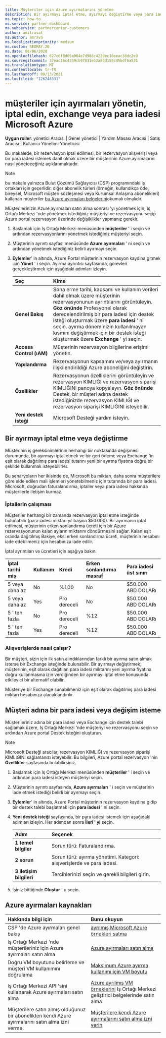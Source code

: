 ```yaml
---
title: Müşteriler için Azure ayırmalarını yönetme
description: Bir ayırmayı iptal etme, ayırmayı değiştirme veya para iadesi isteme dahil olmak üzere bir müşterinin Azure ayırmalarını yönetmeyi öğrenin.
ms.topic: how-to
ms.service: partner-dashboard
ms.subservice: partnercenter-customers
author: amitravat
ms.author: amrava
ms.localizationpriority: medium
ms.custom: SEOMAY.20
ms.date: 08/06/2020
ms.openlocfilehash: 627c6f8d09a904e7d988c4229ec10eeac38dc2e9
ms.sourcegitcommit: 37eac16c4339cb97831eb2a86d156c45bdf6a531
ms.translationtype: MT
ms.contentlocale: tr-TR
ms.lasthandoff: 09/13/2021
ms.locfileid: "126248331"
---
```

# <a name="manage-cancel-exchange-or-refund-microsoft-azure-reservations-for-customers"></a>müşteriler için ayırmaları yönetin, iptal edin, exchange veya para iadesi Microsoft Azure

**Uygun roller**: yönetici Aracısı | Genel yönetici | Yardım Masası Aracısı | Satış Aracısı | Kullanıcı Yönetimi Yöneticisi

Bu makalede, bir rezervasyon iptal edilmesi, bir rezervasyon alışverişi veya bir para iadesi istemek dahil olmak üzere bir müşterinin Azure ayırmalarını nasıl yöneteceğiniz açıklanmaktadır.

> [!NOTE]
> bu makale yalnızca Bulut Çözümü Sağlayıcısı (CSP) programındaki iş ortakları için geçerlidir. diğer abonelik türleri (örneğin, kullandıkça öde, bireysel, Microsoft müşteri sözleşmesi veya Kurumsal Anlaşma abonelikleri) kullanan müşteriler [bu Azure ayırmaları belgelerini](/azure/cost-management-billing/reservations)okumalı olmalıdır.

Müşterilerinizin Azure ayırmaları satın alma sonrası 'yı yönetmek için, Iş Ortağı Merkezi 'nde yönetmek istediğiniz müşteriyi ve rezervasyonu seçip Azure portal rezervasyon üzerinde değişiklikler yapmanız gerekir.

1. Başlamak için Iş Ortağı Merkezi menüsünden **müşteriler** ' i seçin ve ardından rezervasyonlarını yönetmek istediğiniz müşteriyi seçin. 

2. Müşterinin ayrıntı sayfası menüsünde **Azure ayırmaları** ' ni seçin ve ardından yönetmek istediğiniz belirli ayırmayı seçin.  

3. **Eylemler**' in altında, Azure Portal müşterinin rezervasyon kaydına gitmek için **Yönet** ' i seçin. Ayırma ayrıntısı sayfasında, görevleri gerçekleştirmek için aşağıdaki adımları izleyin.  

    | **Seç**   | **Kime**    |
    |:-----------------------------|:-----------------|
    | **Genel Bakış**   | Sona erme tarihi, kapsamı ve kullanım verileri dahil olmak üzere müşterinin rezervasyonunun ayrıntılarını görüntüleyin. **Göz önünde** Profesyonel olarak derecelendirilmiş bir para iadesi için destek isteği oluşturmak üzere **para iadesi** ' ni seçin. ayırma döneminizin kullanılmayan kısmını değiştirmek için bir destek isteği oluşturmak üzere **Exchange** ' yi seçin.  
    | **Access Control (ıAM)**   | Müşterinin rezervasyon bilgilerine erişimi yönetin.|
    | **Yapılandırma**   | Rezervasyonun kapsamını ve/veya ayırmanın ilişkilendirildiği Azure aboneliğini değiştirin.    |
    | **Özellikler**   | Rezervasyonun özelliklerini görüntüleyin ve rezervasyon KIMLIĞI ve rezervasyon siparişi KIMLIĞINI panoya kopyalayın. **Göz önünde** Destek, bir müşteri adına destek istediğinizde rezervasyon KIMLIĞI ve rezervasyon siparişi KIMLIĞINI isteyebilir.    |
    | **Yeni destek isteği**    | Microsoft Desteği yardım isteyin.   |
 
## <a name="cancel-or-exchange-a-reservation"></a>Bir ayırmayı iptal etme veya değiştirme

Müşterinin iş gereksinimlerinin herhangi bir noktasında değişmesi durumunda, bir ayırmayı iptal etmek ve bir geri ödeme veya Exchange 'in eşit olarak dağıtılmış para iadesi tutarını yeni bir ayırma fiyatına doğru bir şekilde kullanmak isteyebilirler.

Bu senaryoların her ikisinde de, Microsoft bu miktarı, daha sonra müşterilere göre elde edilen mali işlemleri yönetebilmeniz için tutarında bir para iadesi. Microsoft, doğrudan faturalandırma, iptaller veya para iadesi hakkında müşterilerle iletişim kurmaz.

### <a name="how-cancellations-work"></a>İptallerin çalışması

Müşteriler herhangi bir zamanda rezervasyon iptal etme isteğinde bulunabilir (para iadesi miktarı yıl başına $50.000). Bir ayırmanın iptal edilmesi, müşterinin erken sonlandırma ücreti için bir Azure rezervasyonunun kalan ayların miktarını döndürmesini sağlar. Kalan eşit oranda dağıtılmış Bakiye, eksi erken sonlandırma ücreti, müşterinin hesabını iade edebilmeniz için hesabınıza iade edilir. 

İptal ayrıntıları ve ücretleri için aşağıya bakın.


|**İptal tarihi**<br> miş   |**Kullanım**    |**Kredi**  |**Erken sonlandırma**<br> masraf    |**Para iadesi üst sınırı** | 
|:----------------------------------|:------------|:-----------|:--------------------------------|:--------------|
|5 veya daha az                         | No          | %100       | No                              | $50.000 ABD DOLARı   |
|5 veya daha az                         | Yes         | Pro dereceli  | No                              | $50.000 ABD DOLARı   |
|5 ' ten fazla                        | No          | Pro dereceli  | %12                             | $50.000 ABD DOLARı   |
|5 ' ten fazla                        | Yes         | Pro dereceli  | %12                             | $50.000 ABD DOLARı   |

### <a name="how-exchanges-work"></a>Alışverişlerde nasıl çalışır? 

Bir müşteri, sizin için ilk satın alındıklarından farklı bir ayırma satın almak isterse bir Exchange isteğinde bulunabilir. Bir ayırmayı değiştirmek, müşterinin, eşit olarak dağıtılan para iadesi miktarını yeni ayırma fiyatına doğru kullanmasına izin verdiğinden bir ayırmayı iptal etme konusunda etkileyici bir alternatif olabilir. 

Müşteriye bir Exchange sunabilmeniz için eşit olarak dağıtılmış para iadesi miktarı hesabınıza alacaklandırılır.

## <a name="request-a-refund-or-exchange-on-behalf-of-a-customer"></a>Müşteri adına bir para iadesi veya değişim isteme

Müşterileriniz adına bir para iadesi veya Exchange için destek talebi sağlamak üzere, Iş Ortağı Merkezi 'nde müşteriyi ve rezervasyonu seçin ve ardından Azure portal Destek isteğini oluşturun. 

>[!NOTE]
>Microsoft Desteği aracılar, rezervasyon KIMLIĞI ve rezervasyon siparişi KIMLIĞINI sağlamanızı isteyebilir. Bu bilgileri, Azure portal rezervasyon 'nin **Özellikler** sayfasında bulabilirsiniz.

1. Başlamak için Iş Ortağı Merkezi menüsünden **müşteriler** ' i seçin ve ardından para iadesi isteyen müşteriyi seçin. 

2. Müşterinin ayrıntı sayfasında, **Azure ayırmaları** ' i seçin ve müşterinin iade etmek istediği belirli bir ayırmayı seçin.  

3. **Eylemler**' in altında, Azure Portal müşterinin rezervasyon kaydına gidip bir destek talebi başlatmak Için **para iadesi** ' ni seçin.  

4. **Yeni destek isteği** sayfasında, bir para iadesi istemek için aşağıdaki adımları izleyin. Her adımdan sonra **İleri ' yi** seçin. 

   |**Adım**                    |**Seçenek**    |
   |:---------------------------|:-----------------|
   |**1 temel bilgiler**                |Sorun türü: Faturalandırma.  |
   |**2 sorun**               |Sorun türü: ayırma yönetimi. Kategori: alışverişlerde ve para iadesi. |
   |**3 iletişim bilgileri**   |Tercihlerinizi seçin ve gerekli bilgileri girin. 

5. İşiniz bittiğinde **Oluştur** ' u seçin.

## <a name="azure-reservations-resources"></a>Azure ayırmaları kaynakları

|**Hakkında bilgi için**   |**Bunu okuyun**    |
|:-----------------------------|:-----------------|
|CSP 'de Azure ayırmaları genel bakış  | [ayrılmış Microsoft Azure örnekleri satma](azure-reservations.md) |
|Iş Ortağı Merkezi 'nde müşterileriniz için Azure ayırmaları satın alma   | [Azure ayırmaları satın alma](azure-reservations-buying.md) |
|Doğru VM boyutunu belirleme ve müşteri VM kullanımını doğrulama   | [Maksimum Azure ayırma kullanımı için VM boyutu](azure-usage.md)   |
|Iş Ortağı Merkezi API 'sini kullanarak Azure ayırmaları satın alma | [Azure ayrılmış VM örneklerini](/partner-center/develop/purchase-azure-reservations) Iş Ortağı Merkezi geliştirici belgelerinde satın alma   |
|Müşterilere satın almış olduğunuz bir abonelikten kendi Azure ayırmalarını satın alma izni verme. | [Müşterilere kendi Azure ayırmalarını satın alma izni verin](give-customers-permission.md)   |